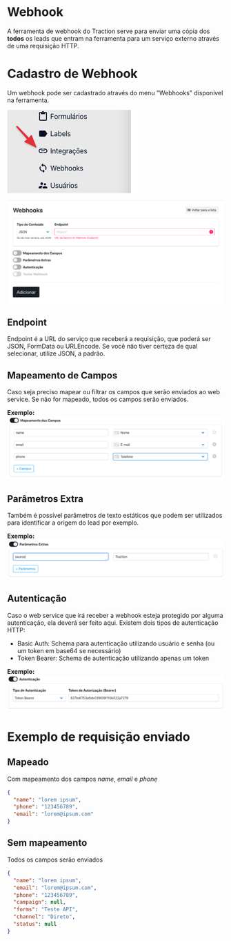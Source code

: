 # Webhook

A ferramenta de webhook do Traction serve para enviar uma cópia dos **todos** os leads que entram na ferramenta para um serviço externo através de uma requisição HTTP.

# Cadastro de Webhook

Um webhook pode ser cadastrado através do menu "Webhooks" disponível na ferramenta.

![Webhook Menu](./images/webhook-1.png)


![Páginas de Webhook](./images/webhook-2.png)

## Endpoint

Endpoint é a URL do serviço que receberá a requisição, que poderá ser JSON, FormData ou URLEncode. Se você não tiver certeza de qual selecionar, utilize JSON, a padrão. 

## Mapeamento de Campos 

Caso seja preciso mapear ou filtrar os campos que serão enviados ao web service. Se não for mapeado, todos os campos serão enviados. 

**Exemplo:**
![Exemplo de campos mapeados](./images/webhook-3.png)

## Parâmetros Extra

Também é possível parâmetros de texto estáticos que podem ser utilizados para identificar a origem do lead por exemplo.

**Exemplo:**
![Exemplo com campo extra](./images/webhook-4.png)

## Autenticação

Caso o web service que irá receber a webhook esteja protegido por alguma autenticação, ela deverá ser feito aqui. 
Existem dois tipos de autenticação HTTP:

- Basic Auth: Schema para autenticação utilizando usuário e senha (ou um token em base64 se necessário)
- Token Bearer: Schema de autenticação utilizando apenas um token

**Exemplo:**
![Exemplo com Token Bearer](./images/webhook-5.png)

# Exemplo de requisição enviado

## Mapeado
Com mapeamento dos campos *name*, *email* e *phone*

```json
{
  "name": "lorem ipsum",
  "phone": "123456789",
  "email": "lorem@ipsum.com"
}
```

## Sem mapeamento
Todos os campos serão enviados

```json
{
  "name": "lorem ipsum",
  "email": "lorem@ipsum.com",
  "phone": "123456789",
  "campaign": null,
  "forms": "Teste API",
  "channel": "Direto",
  "status": null
}
```